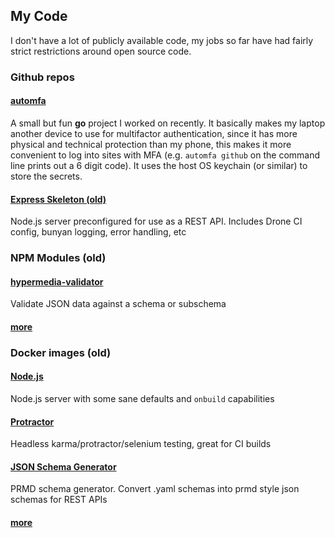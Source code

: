 ## My Code
I don't have a lot of publicly available code, my jobs so far have had fairly strict restrictions around open source code.

### Github repos

#### [automfa](https://github.com/figadore/automfa)
A small but fun **go** project I worked on recently. It basically makes my laptop another device to use for multifactor authentication, since it has more physical and technical protection than my phone, this makes it more convenient to log into sites with MFA (e.g. `automfa github` on the command line prints out a 6 digit code). It uses the host OS keychain (or similar) to store the secrets.

#### [Express Skeleton (old)](https://github.com/shinymayhem/express-skeleton-app)
Node.js server preconfigured for use as a REST API. Includes Drone CI config, bunyan logging, error handling, etc

### NPM Modules (old)
#### [hypermedia-validator](https://www.npmjs.com/package/hypermedia-validator)

Validate JSON data against a schema or subschema

#### [more](https://www.npmjs.com/~shinymayhem)

### Docker images (old)

#### [Node.js](https://hub.docker.com/r/shinydocker/node/)
Node.js server with some sane defaults and `onbuild` capabilities

#### [Protractor](https://hub.docker.com/r/shinydocker/protractor/)
Headless karma/protractor/selenium testing, great for CI builds

#### [JSON Schema Generator](https://hub.docker.com/r/shinydocker/schema-generator/)
PRMD schema generator. Convert .yaml schemas into prmd style json schemas for REST APIs

#### [more](https://hub.docker.com/r/shinydocker/)

